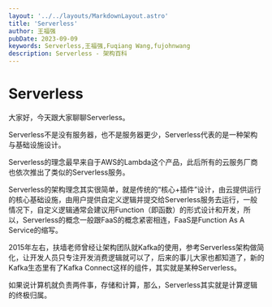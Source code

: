 ```yaml
---
layout: '../../layouts/MarkdownLayout.astro'
title: 'Serverless'
author: 王福强
pubDate: 2023-09-09
keywords: Serverless,王福强,Fuqiang Wang,fujohnwang
description: Serverless - 架构百科
---
```


# Serverless

大家好，今天跟大家聊聊Serverless。

Serverless不是没有服务器，也不是服务器更少，Serverless代表的是一种架构与基础设施设计。

Serverless的理念最早来自于AWS的Lambda这个产品，此后所有的云服务厂商也依次推出了类似的Serverless服务。

Serverless的架构理念其实很简单，就是传统的“核心+插件”设计，由云提供运行的核心基础设施，由用户提供自定义逻辑并提交给Serverless服务去运行，一般情况下，自定义逻辑通常会建议用Function（即函数）的形式设计和开发，所以，Serverless的概念一般跟FaaS的概念紧密相连，FaaS是Function As A Service的缩写。

2015年左右，扶墙老师曾经让架构团队就Kafka的使用，参考Serverless架构做简化，让开发人员只专注开发消费逻辑就可以了，后来的事儿大家也都知道了，新的Kafka生态里有了Kafka Connect这样的组件，其实就是某种Serverless。

如果说计算机就负责两件事，存储和计算，那么，Serverless其实就是计算逻辑的终极归属。
